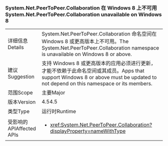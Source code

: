 ### <a name="systemnetpeertopeercollaboration-unavailable-on-windows-8"></a><span data-ttu-id="d4a27-101">System.Net.PeerToPeer.Collaboration 在 Windows 8 上不可用</span><span class="sxs-lookup"><span data-stu-id="d4a27-101">System.Net.PeerToPeer.Collaboration unavailable on Windows 8</span></span>

|   |   |
|---|---|
|<span data-ttu-id="d4a27-102">详细信息</span><span class="sxs-lookup"><span data-stu-id="d4a27-102">Details</span></span>|<span data-ttu-id="d4a27-103">System.Net.PeerToPeer.Collaboration 命名空间在 Windows 8 或更高版本上不可用。</span><span class="sxs-lookup"><span data-stu-id="d4a27-103">The System.Net.PeerToPeer.Collaboration namespace is unavailable on Windows 8 or above.</span></span>|
|<span data-ttu-id="d4a27-104">建议</span><span class="sxs-lookup"><span data-stu-id="d4a27-104">Suggestion</span></span>|<span data-ttu-id="d4a27-105">支持 Windows 8 或更高版本的应用必须进行更新，才能不依赖于此命名空间或其成员。</span><span class="sxs-lookup"><span data-stu-id="d4a27-105">Apps that support Windows 8 or above must be updated to not depend on this namespace or its members.</span></span>|
|<span data-ttu-id="d4a27-106">范围</span><span class="sxs-lookup"><span data-stu-id="d4a27-106">Scope</span></span>|<span data-ttu-id="d4a27-107">主要</span><span class="sxs-lookup"><span data-stu-id="d4a27-107">Major</span></span>|
|<span data-ttu-id="d4a27-108">版本</span><span class="sxs-lookup"><span data-stu-id="d4a27-108">Version</span></span>|<span data-ttu-id="d4a27-109">4.5</span><span class="sxs-lookup"><span data-stu-id="d4a27-109">4.5</span></span>|
|<span data-ttu-id="d4a27-110">类型</span><span class="sxs-lookup"><span data-stu-id="d4a27-110">Type</span></span>|<span data-ttu-id="d4a27-111">运行时</span><span class="sxs-lookup"><span data-stu-id="d4a27-111">Runtime</span></span>|
|<span data-ttu-id="d4a27-112">受影响的 API</span><span class="sxs-lookup"><span data-stu-id="d4a27-112">Affected APIs</span></span>|<ul><li><xref:System.Net.PeerToPeer.Collaboration?displayProperty=nameWithType></li></ul>|

